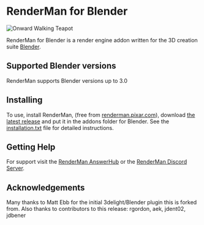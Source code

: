 # RenderMan for Blender

![Onward Walking Teapot](docs/images/onward_walking_teapot_rfb.jpeg)

RenderMan for Blender is a render engine addon written for the 3D creation suite [Blender](https://www.blender.org/).

## Supported Blender versions

RenderMan supports Blender versions up to 3.0

## Installing

To use, install RenderMan, (free from [renderman.pixar.com](https://renderman.pixar.com/store/intro)), download [the latest release](https://github.com/prman-pixar/RenderManForBlender/releases) and put it in the addons folder for Blender. See the [installation.txt](installation.txt) file for detailed instructions.

## Getting Help

For support visit the [RenderMan AnswerHub](https://renderman.pixar.com/answers/) or the [RenderMan Discord Server](https://discord.com/invite/renderman).

## Acknowledgements

Many thanks to Matt Ebb for the initial 3delight/Blender plugin this is forked from.
Also thanks to contributors to this release: rgordon, aek, jdent02, jdbener
